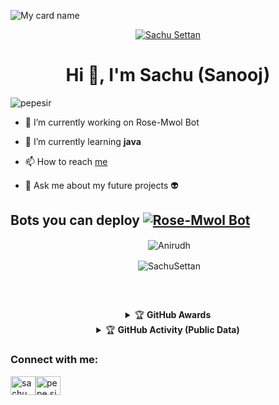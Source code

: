 ![My card name](https://cardivo.vercel.app/api?name=Sachu-Settan&description=Hi,%20Welcome%20To%20My%20Profile%20💖&image=https://avatars.githubusercontent.com/u/93819264?v=4&s=10?v=4&backgroundColor=%23ecf0f1&instagram=sachu.modder&github=Sachu-Settan&&pattern=leaf&colorPattern=%23eaeaea)

<p align="center">
<a href="#"><img title="Sachu Settan" src="https://img.shields.io/badge/Sachu%20Settan-red?colorA=%FF0000&colorB=%FF0000&style=for-the-badge"></a>
</p>

<h1 align="center">Hi 👋, I'm Sachu (Sanooj)</h1>

<p align="left"> <img src="https://komarev.com/ghpvc/?username=Sachu-Settan&label=Profile%20views&color=0e75b6&style=flat" alt="pepesir" /> </p>

- 🔭 I’m currently working on Rose-Mwol Bot

- 🌱 I’m currently learning **java**

- 📫 How to reach [me](https://Wa.me/+919744933034?text=Hello%20Bro)

- 💬 Ask me about my future projects 👽


## Bots you can deploy  <a href="https://github.com/Sachu-Settan/Rose-Mwol"><img title="Rose-Mwol Bot" src="https://img.shields.io/static/v1?label=Rose-Mwol&color=black&message=Bot&color=green"></a>

<div align="center">
<p>&nbsp;<img align="center" src="https://github-readme-stats.vercel.app/api?username=Sachu-Settan&show_icons=true&theme=nightowl" alt="Anirudh" /></p>

<p>&nbsp;<img align="center" src="https://github-readme-stats.vercel.app/api/top-langs/?username=Sachu-Settan&theme=algolia&layout=compact&langs_count=10&hide_border=true&show_icons=true" alt="SachuSettan"/></p></a><br> 

##

<details>
    <summary>&#127942 <b>GitHub Awards</b></summary><br/>

![Github Trophy](https://github-profile-trophy.vercel.app/?username=Sachu-Settan)

</details>



<details>
    <summary>&#127942 <b>GitHub Activity (Public Data)</b></summary><br/>

![Metrics](https://metrics.lecoq.io/Sachu-Settan?template=classic&habits=1&habits.from=200&habits.days=14&habits.facts=true&habits.charts=false&habits.trim=false&config.timezone=Asia%2FCalcutta)

</details>

<h3 align="left">Connect with me:</h3>
<p align="left">
<a href="https://instagram.com/sachu.modder" target="blank"><img align="center" src="https://raw.githubusercontent.com/rahuldkjain/github-profile-readme-generator/master/src/images/icons/Social/instagram.svg" alt="sachu.modder" height="30" width="40" /></a><a href="https://Wa.me/+919744933034?text=Hello%20Bro" target="blank"><img align="center" src="https://raw.githubusercontent.com/rahuldkjain/github-profile-readme-generator/master/src/images/icons/Social/whatsapp.svg" alt="pepe.sir_" height="30" width="40" /></a>

</p>

